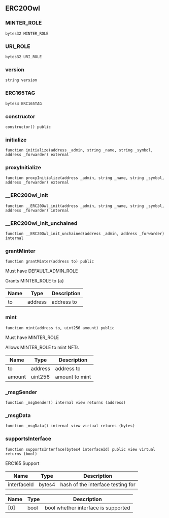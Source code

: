 ## ERC20Owl

### MINTER_ROLE

```solidity
bytes32 MINTER_ROLE
```

### URI_ROLE

```solidity
bytes32 URI_ROLE
```

### version

```solidity
string version
```

### ERC165TAG

```solidity
bytes4 ERC165TAG
```

### constructor

```solidity
constructor() public
```

### initialize

```solidity
function initialize(address _admin, string _name, string _symbol, address _forwarder) external
```

### proxyInitialize

```solidity
function proxyInitialize(address _admin, string _name, string _symbol, address _forwarder) external
```

### __ERC20Owl_init

```solidity
function __ERC20Owl_init(address _admin, string _name, string _symbol, address _forwarder) internal
```

### __ERC20Owl_init_unchained

```solidity
function __ERC20Owl_init_unchained(address _admin, address _forwarder) internal
```

### grantMinter

```solidity
function grantMinter(address to) public
```

Must have DEFAULT_ADMIN_ROLE

Grants MINTER_ROLE to {a}

| Name | Type | Description |
| ---- | ---- | ----------- |
| to | address | address to |

### mint

```solidity
function mint(address to, uint256 amount) public
```

Must have MINTER_ROLE

Allows MINTER_ROLE to mint NFTs

| Name | Type | Description |
| ---- | ---- | ----------- |
| to | address | address to |
| amount | uint256 | amount to mint |

### _msgSender

```solidity
function _msgSender() internal view returns (address)
```

### _msgData

```solidity
function _msgData() internal view virtual returns (bytes)
```

### supportsInterface

```solidity
function supportsInterface(bytes4 interfaceId) public view virtual returns (bool)
```

ERC165 Support

| Name | Type | Description |
| ---- | ---- | ----------- |
| interfaceId | bytes4 | hash of the interface testing for |

| Name | Type | Description |
| ---- | ---- | ----------- |
| [0] | bool | bool whether interface is supported |

